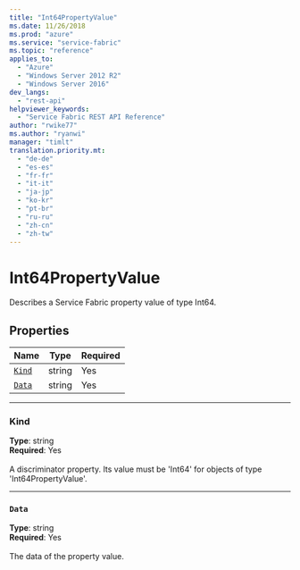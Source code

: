 ```yaml
---
title: "Int64PropertyValue"
ms.date: 11/26/2018
ms.prod: "azure"
ms.service: "service-fabric"
ms.topic: "reference"
applies_to: 
  - "Azure"
  - "Windows Server 2012 R2"
  - "Windows Server 2016"
dev_langs: 
  - "rest-api"
helpviewer_keywords: 
  - "Service Fabric REST API Reference"
author: "rwike77"
ms.author: "ryanwi"
manager: "timlt"
translation.priority.mt: 
  - "de-de"
  - "es-es"
  - "fr-fr"
  - "it-it"
  - "ja-jp"
  - "ko-kr"
  - "pt-br"
  - "ru-ru"
  - "zh-cn"
  - "zh-tw"
---
```

# Int64PropertyValue

Describes a Service Fabric property value of type Int64.

## Properties
| Name | Type | Required |
| --- | --- | --- |
| [`Kind`](#kind) | string | Yes |
| [`Data`](#data) | string | Yes |

____
### Kind
__Type__: string <br/>
__Required__: Yes <br/>
<br/>
A discriminator property. Its value must be 'Int64' for objects of type 'Int64PropertyValue'.

____
### `Data`
__Type__: string <br/>
__Required__: Yes<br/>
<br/>
The data of the property value.
